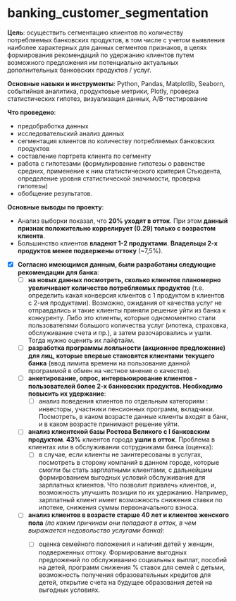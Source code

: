 # banking_customer_segmentation
**Цель**: осуществить сегментацию клиентов по количеству потребляемых банковских продуктов, в том числе с учетом выявления наиболее характерных для данных сегментов признаков, в целях формирования рекомендаций по удержанию клиентов путем возможного предложения им потенциально актуальных дополнительных банковских продуктов / услуг.

**Основные навыки и инструменты**: Python, Pandas, Matplotlib, Seaborn, событийная аналитика, продуктовые метрики, Plotly, проверка статистических гипотез, визуализация данных, A/B-тестирование

**Что проведено**:
- предобработка данных 
- исследовательский анализ данных
- сегментация клиентов по количеству потребляемых банковских продуктов
- составление портрета клиента по сегменту
- работа с гипотезами (формулирование гипотезы о равенстве средних, применение к ним статистического критерия Стьюдента, определение уровня статистической значимости, проверка гипотезы) 
- обобщение результатов.

**Основные выводы по проекту**:
- Анализ выборки показал, что **20% уходят в отток**. При этом **данный признак положительно коррелирует (0.29) только с возрастом клиента**. 
- Большинство клиентов **владеют 1-2 продуктами**. **Владельцы 2-х продуктов менее подвержены оттоку** (~7,5%). 

- [X] **Согласно имеющимся данным, были разработаны следующие рекомендации для банка**:
     - [ ] **на новых данных посмотреть, сколько клиентов планомерно увеличивают количество потребляемых продуктов** (т.е. определить какая конверсия клиентов с 1 продуктом в клиентов с 2-мя продуктами). Возможно, ожидания от качества услуг не отправдались и такие клиенты приняли решение уйти из банка к конкуренту. Либо это клиенты, которые одномоментно стали пользователями большого количества услуг (ипотека, страховка, обслуживание счета и пр.), а затем разочаровались и ушли. Тогда нужно оценить их лайфтайм.
     - [ ] **разработка программы лояльности (акционное предложение) для лиц, которые впервые становятся клиентами текущего банка** (ввод лимита времени на пользование данной программой в обмен на честное мнение о качестве).
     - [ ] **анкетирование, опрос, интервьюирование клиентов - пользователей более 2-х банковских продуктов. Необходимо повысить их удержание**:
         - [ ] анализ поведения клиентов по отдельным категориям : инвесторы, участники пенсионных программ, вкладчики. Посмотреть, в каком возрасте данные клиенты входят в банк, и в каком возрасте принимают решение уйти. 
     - [ ] **анализ клиентской базы Ростова Великого с I банковским продуктом**. **43%** клиентов города **ушли в отток**. Проблема в клиентах или в обслуживании сотрудниками банка (оценка):
         - [ ] в случае, если клиенты не заинтересованы в услугах, посмотреть в сторону компаний в данном городе, которые смогли бы стать зарплатными клиентами, с дальнейшим формированием выгодных условий обслуживания для зарплатных клиентов. Что позволит привлечь клиентов, и, возможность улучшить позиции по их удержанию. Например, зарплатный клиент имеет возможность снижения ставки по ипотеке, снижения суммы первоначального взноса.
     - [ ] **анализ клиентов в возрасте старше 40 лет и клиентов женского пола** *(по каким причинам они попадают в отток, в чем выражается недовольство услугами банка)*:
         - [ ] оценка семейного положения и наличия детей у женщин, подверженных оттоку. Формирование выгодных предложений по обслуживанию социальных выплат, пособий на детей, программ снижения % ставок для семей с детьми, возможность получения образовательных кредитов для детей, открытие счета на будущее образования детей на выгодных условиях.
 
